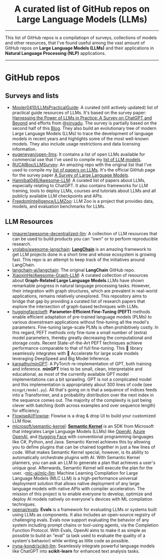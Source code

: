 <h1 align="center">A curated list of GitHub repos on Large Language Models (LLMs)</h1>

---

This list of GitHub repos is a compilatiopn of surveys, collections of models and other resources, that I've found useful among the vast amount of GitHub repos on __Large Language Models (LLMs)__ and their applications in __Natural Language Processing (NLP)__ applications.

---

# GitHub repos

## Surveys and lists

- [Mooler0410/LLMsPracticalGuide](https://github.com/Mooler0410/LLMsPracticalGuide): A curated (still actively updated) list of practical guide resources of LLMs. It's based on the survey paper: [Harnessing the Power of LLMs in Practice: A Survey on ChatGPT and Beyond](https://arxiv.org/abs/2304.13712) and efforts from @[xinyadu](https://github.com/xinyadu). The survey is partially based on the second half of this [Blog](https://jingfengyang.github.io/gpt). They also build an evolutionary tree of modern Large Language Models (LLMs) to trace the development of language models in recent years and highlights some of the most well-known models. They also include usage restrictions and data licensing information.
- [eugeneyan/open-llms](https://github.com/eugeneyan/open-llms): It contains a list of open LLMs available for commercial use that I've used to compile my [list of LLM models](LLM-models.md).
- [RUCAIBox/LLMSurvey](https://github.com/RUCAIBox/LLMSurvey): An amazing repo with the original list that I've used to compile my [list of papers on LLMs](LLM-papers.md). It's the official GitHub page for the survey paper [A Survey of Large Language Models](https://arxiv.org/abs/2303.18223).
- [Hannibal046/Awesome-LLM](https://github.com/Hannibal046/Awesome-LLM): A curated list of papers about LLMs, especially relating to ChatGPT. It also contains frameworks for LLM training, tools to deploy LLMs, courses and tutorials about LLMs and all publicly available LLM checkpoints and APIs.
- [FreedomIntelligence/LLMZoo](https://github.com/FreedomIntelligence/LLMZoo): LLM Zoo is a project that provides data, models, and evaluation benchmarks for LLMs.


## LLM Resources

- [imaurer/awesome-decentralized-llm](https://github.com/imaurer/awesome-decentralized-llm): A collection of LLM resources that can be used to build products you can "own" or to perform reproducible research.
- [yrolabs/awesome-langchain](https://github.com/kyrolabs/awesome-langchain): __[LangChain](https://www.langchain.com/)__ is an amazing framework to get LLM projects done in a short time and whose ecosystem is growing fast. This repo is an attempt to keep track of the initiatives around LangChain.
- [langchain-ai/langchain](https://github.com/langchain-ai/langchain): The original __LangChain__ GitHub repo.
- [XiaoxinHe/Awesome-Graph-LLM](https://github.com/XiaoxinHe/Awesome-Graph-LLM): A curated collection of resources about __Graph-Related Large Language Models__.LLMs have shown remarkable progress in natural language processing tasks. However, their integration with graph structures, which are prevalent in real-world applications, remains relatively unexplored. This repository aims to bridge that gap by providing a curated list of research papers that explore the intersection of graph-based techniques with LLMs.
- [huggingface/peft](https://github.com/huggingface/peft): __Parameter-Efficient Fine-Tuning (PEFT)__ methods enable efficient adaptation of pre-trained language models (PLMs) to various downstream applications without fine-tuning all the model's parameters. Fine-tuning large-scale PLMs is often prohibitively costly. In this regard, PEFT methods only fine-tune a small number of (extra) model parameters, thereby greatly decreasing the computational and storage costs. Recent State-of-the-Art PEFT techniques achieve performance comparable to that of full fine-tuning. This 🤗 library seamlessly integrates with 🤗 Accelerate for large scale models leveraging DeepSpeed and Big Model Inference.
- [karpathy/minGPT](https://github.com/karpathy/minGPT): A PyTorch re-implementation of GPT, both training and inference. __minGPT__ tries to be small, clean, interpretable and educational, as most of the currently available GPT model implementations can a bit sprawling. GPT is not a complicated model and this implementation is appropriately about 300 lines of code (see ``mingpt/model.py``). All that's going on is that a sequence of indices feeds into a Transformer, and a probability distribution over the next index in the sequence comes out. The majority of the complexity is just being clever with batching (both across examples and over sequence length) for efficiency.
- [FlowiseAI/Flowise](https://github.com/FlowiseAI/Flowise): Flowise is a drag & drop UI to build your customized LLM flow.
- [microsoft/semantic-kernel](https://github.com/microsoft/semantic-kernel): __[Semantic Kernel](https://learn.microsoft.com/en-us/semantic-kernel/overview/)__ is an SDK from Microsoft that integrates Large Language Models (LLMs) like [OpenAI](https://platform.openai.com/docs/introduction), [Azure OpenAI](https://azure.microsoft.com/en-us/products/ai-services/openai-service), and [Hugging Face](https://huggingface.co/) with conventional programming languages like C#, Python, and Java. Semantic Kernel achieves this by allowing you to define plugins that can be chained together in just a few lines of code. What makes Semantic Kernel special, however, is its ability to automatically orchestrate plugins with AI. With Semantic Kernel planners, you can ask an LLM to generate a plan that achieves a user's unique goal. Afterwards, Semantic Kernel will execute the plan for the user.
-[mlc-ai/mlc-llm](https://github.com/mlc-ai/mlc-llm): Machine Learning Compilation for Large Language Models (MLC LLM) is a high-performance universal deployment solution that allows native deployment of any large language models with native APIs with compiler acceleration. The mission of this project is to enable everyone to develop, optimize and deploy AI models natively on everyone's devices with ML compilation techniques.
- [openai/evals](https://github.com/openai/evals): __Evals__ is a framework for evaluating LLMs or systems built using LLMs as components. It also includes an open-source registry of challenging evals. Evals now support evaluating the behavior of any system including prompt chains or tool-using agents, via the Completion Function Protocol. With Evals, OpenAI aims to make it as simple as possible to build an "eval" (a task used to evaluate the quality of a system's behavior) while writing as little code as possible.
- [iryna-kondr/scikit-llm](https://github.com/iryna-kondr/scikit-llm): Seamlessly integrate powerful language models like ChatGPT into __scikit-learn__ for enhanced text analysis tasks.

